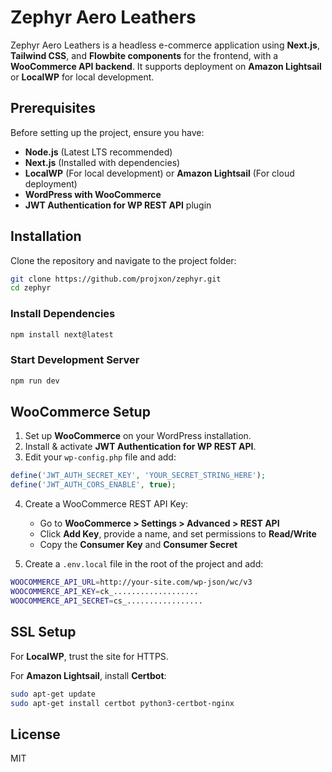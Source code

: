 # Zephyr Aero Leathers

Zephyr Aero Leathers is a headless e-commerce application using **Next.js**, **Tailwind CSS**, and **Flowbite components** for the frontend, with a **WooCommerce API backend**. It supports deployment on **Amazon Lightsail** or **LocalWP** for local development.

## Prerequisites

Before setting up the project, ensure you have:

- **Node.js** (Latest LTS recommended)
- **Next.js** (Installed with dependencies)
- **LocalWP** (For local development) or **Amazon Lightsail** (For cloud deployment)
- **WordPress with WooCommerce**
- **JWT Authentication for WP REST API** plugin

## Installation

Clone the repository and navigate to the project folder:

```sh
git clone https://github.com/projxon/zephyr.git
cd zephyr
```

### Install Dependencies

```sh
npm install next@latest
```

### Start Development Server

```sh
npm run dev
```

## WooCommerce Setup

1. Set up **WooCommerce** on your WordPress installation.
2. Install & activate **JWT Authentication for WP REST API**.
3. Edit your `wp-config.php` file and add:

```php
define('JWT_AUTH_SECRET_KEY', 'YOUR_SECRET_STRING_HERE');
define('JWT_AUTH_CORS_ENABLE', true);
```

4. Create a WooCommerce REST API Key:
   - Go to **WooCommerce > Settings > Advanced > REST API**
   - Click **Add Key**, provide a name, and set permissions to **Read/Write**
   - Copy the **Consumer Key** and **Consumer Secret**

5. Create a `.env.local` file in the root of the project and add:

```sh
WOOCOMMERCE_API_URL=http://your-site.com/wp-json/wc/v3
WOOCOMMERCE_API_KEY=ck_...................
WOOCOMMERCE_API_SECRET=cs_.................
```

## SSL Setup

For **LocalWP**, trust the site for HTTPS.

For **Amazon Lightsail**, install **Certbot**:

```sh
sudo apt-get update
sudo apt-get install certbot python3-certbot-nginx
```

## License

MIT

